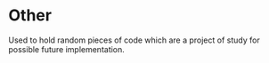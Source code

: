 # Other

Used to hold random pieces of code which are a project of study for possible future implementation.


